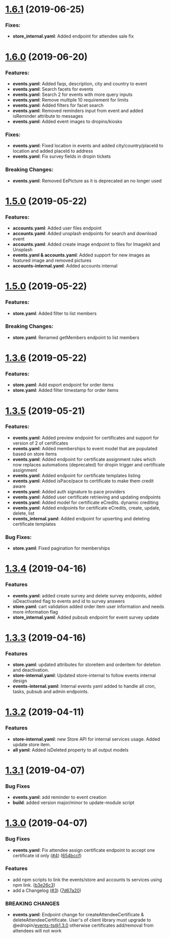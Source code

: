 <a name="1.6.1"></a>
# [1.6.1](https://github.com/aroraenterprise/ed_services/compare/1.6.1...1.5.1) (2019-06-25)

### Fixes:
* **store_internal.yaml**: Added endpoint for attendee sale fix

<a name="1.6.0"></a>
# [1.6.0](https://github.com/aroraenterprise/ed_services/compare/1.6.0...1.5.1) (2019-06-20)

### Features:
* **events.yaml**: Added faqs, description, city and country to event
* **events.yaml**: Search facets for events
* **events.yaml**: Search 2 for events with more query inputs
* **events.yaml**: Remove multiple 10 requirement for limits
* **events.yaml**: Added filters for facet search
* **events.yaml**: Removed reminders input from event and added isReminder attribute to messages
* **events.yaml**: Added event images to dropins/kiosks

### Fixes:
* **events.yaml**: Fixed location in events and added city/country/placeId to location and added placeId to address
* **events.yaml**: Fix survey fields in dropin tickets
  
### Breaking Changes:
* **events.yaml**: Removed EePicture as it is deprecated an no longer used

<a name="1.5.1"></a>
# [1.5.0](https://github.com/aroraenterprise/ed_services/compare/1.5.1...1.5.0) (2019-05-22)

### Features:
* **accounts.yaml**: Added user files endpoint
* **accounts.yaml**: Added unsplash endpoints for search and download event
* **accounts.yaml**: Added create image endpoint to files for Imagekit and Unsplash
* **events.yaml & accounts.yaml**: Added support for new images as featured image and removed pictures
* **accounts-internal.yaml**: Added accounts internal

<a name="1.5.0"></a>
# [1.5.0](https://github.com/aroraenterprise/ed_services/compare/1.5.0...1.3.6) (2019-05-22)

### Features:
* **store.yaml**: Added filter to list members

### Breaking Changes:
* **store.yaml**: Renamed getMembers endpoint to list members
  
<a name="1.3.6"></a>
# [1.3.6](https://github.com/aroraenterprise/ed_services/compare/1.3.6...1.3.5) (2019-05-22)

### Features:
* **store.yaml**: Add export endpoint for order items
* **store.yaml**: Added filter timestamp for order items

<a name="1.3.5"></a>
# [1.3.5](https://github.com/aroraenterprise/ed_services/compare/1.3.5...1.3.4) (2019-05-21)

### Features:
* **events.yaml**: Added preview endpoint for certificates and support for version of 2 of certificates
* **events.yaml**: Added memberships to event model that are populated based on store items
* **events.yaml**: Added endpoint for certificate assignment rules which now replaces automations (deprecated) for dropin trigger and certificate assignment
* **events.yaml**: Added endpoint for certificate templates listing
* **events.yaml**: Added isPace/pace to certificate to make them credit aware
* **events.yaml**: Added auth signature to pace providers
* **events.yaml**: Added user certificate retrieving and updating endpoints
* **events.yaml**: Added model for certificate eCredits. dynamic crediting
* **events.yaml**: Added endpoints for certificate eCredits, create, update, delete, list
* **events_internal.yaml**: Added endpoint for upserting and deleting certificate templates

### Bug Fixes:
* **store.yaml**: Fixed pagination for memberships

<a name="1.3.4"></a>
# [1.3.4](https://github.com/aroraenterprise/ed_services/compare/1.3.4...1.3.3) (2019-04-16)

### Features
* **events.yaml**: added create survey and delete survey endpoints, added isDeactivated flag to events and id to survey answers
* **store.yaml**: cart validation added order item user information and needs more information flag
* **store_internal.yaml**: Added pubsub endpoint for event survey update

<a name="1.3.3"></a>
# [1.3.3](https://github.com/aroraenterprise/ed_services/compare/1.3.3...1.3.2) (2019-04-16)

### Features
* **store.yaml**: updated attributes for storeitem and orderitem for deletion and deactivation.
* **store-internal.yaml**: Updated store-internal to follow events internal design
* **events-internal.yaml**: Internal events yaml added to handle all cron, tasks, pubsub and admin endpoints.

<a name="1.3.2"></a>
# [1.3.2](https://github.com/aroraenterprise/ed_services/compare/1.3.2...1.3.1) (2019-04-11)

### Features
* **store-internal.yaml**: new Store API for internal services usage. Added update store item.
* **all yaml**: Added isDeleted property to all output models

<a name="1.3.1"></a>
# [1.3.1](https://github.com/aroraenterprise/ed_services/compare/1.3.1...1.3.0) (2019-04-07)

### Bug Fixes
* **events.yaml**: add reminder to event creation
* **build**: added version major/minor to update-module script

<a name="1.3.0"></a>
# [1.3.0](https://github.com/aroraenterprise/ed_services/compare/1.3.0...v1.0.6) (2019-04-07)

### Bug Fixes
* **events.yaml**: Fix attendee assign certificate endpoint to accept one certificate id only ([#4](https://github.com/aroraenterprise/ed_events/issues/4))  ([654bccf](https://github.com/aroraenterprise/ed_services/commit/654bccf))

### Features
* add npm scripts to link the events/store and accounts ts services using npm link. ([b3e26c3](https://github.com/aroraenterprise/ed_services/commit/b3e26c3))
* add a Changelog ([#3](https://github.com/aroraenterprise/ed_services/issues/3)) ([7d67a20](https://github.com/aroraenterprise/ed_services/commit/7d67a20))

### BREAKING CHANGES
* **events.yaml**: Endpoint change for createAttendeeCertificate & deleteAttendeeCertificate. User's of client library must upgrade to @edropin/events-ts@1.3.0 otherwise certificates add/removal from attendees will not work
